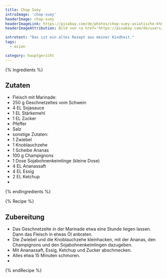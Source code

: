 ```yaml
---
title: Chop Suey
introImage: 'chop-suey'
headerImage: chop-suey
headerImageLink: https://pixabay.com/de/photos/chop-suey-asiatische-k%C3%BCche-gem%C3%BCse-876506/
headerImageAttribution: Bild von <a href='https://pixabay.com/de/users/pjwpjw140-1263235/?utm_source=link-attribution&amp;utm_medium=referral&amp;utm_campaign=image&amp;utm_content=876506'>pjwpjw140</a> auf <a href='https://pixabay.com/de/?utm_source=link-attribution&amp;utm_medium=referral&amp;utm_campaign=image&amp;utm_content=876506'>Pixabay</a>

introtext: "Das ist ein altes Rezept aus meiner Kindheit."
tags:
  - asien

category: hauptgericht
---
```



{% Ingredients %}

## Zutaten

- Fleisch mit Marinade:
- 250 g Geschnetzeltes vom Schwein
- 4 EL Sojasauce
- 1 EL Stärkemehl
- 1 EL Zucker
- Pfeffer
- Salz
- sonstige Zutaten:
- 1 Zwiebel
- 1 Knoblauchzehe
- 1 Scheibe Ananas
- 100 g Champignons
- 1 Dose Sojabohnenkeimlinge (kleine Dose)
- 4 EL Ananassaft
- 4 EL Essig
- 2 EL Ketchup
-
{% endIngredients %}

{% Recipe %}

## Zubereitung

- Das Geschnetzelte in der Marinade etwa eine Stunde liegen lassen. Dann das Fleisch in etwas Öl anbraten.
- Die Zwiebel und die Knoblauchzehe kleinhacken, mit der Ananas, den Champignons und den Sojabohnenkeimlingen dazugeben.
- Mit Ananassaft, Essig, Ketchup und Zucker abschmecken.
- Alles etwa 15 Minuten schmoren.
-
{% endRecipe %}

